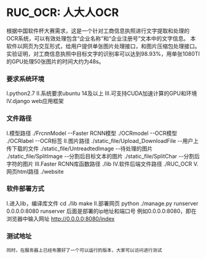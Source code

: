 # RUC_OCR: 人大人OCR
根据中国软件杯大赛需求，这是一个针对工商信息执照进行文字提取和处理的OCR系统，可以有效处理包含“企业名称”和“企业注册号”文本中的文字信息。
本软件以网页为交互形式，给用户提供单张图片处理接口，和图片压缩包处理接口。
实验证明，对工商信息执照中目标文字的识别率可以达到98.93%，用单张1080TI的GPU处理50张图片的时间大约为48s。

### 要求系统环境
I.python2.7
II.系统要求ubuntu 14及以上
III.可支持CUDA加速计算的GPU和环境
IV.django web应用框架
### 文件路径
I.模型路径
    ./FrcnnModel --Faster RCNN模型
    ./OCRmodel --OCR模型
    ./OCRlabel --OCR标签
II.图片路径
    ./static_file/Upload_DownloadFile --用户上传下载的文件
    ./static_file/UntreadtedImage --待处理的图片
    ./static_file/SplitImage --分割后目标文本的图片
    ./static_file/SplitChar --分割后字符的图片
III.Faster RCNN库函数路径
    ./lib
IV.软件后端文件路径
    ./RUC_OCR
V.网页html路径
    ./website

### 软件部署方式
I.进入lib，编译库文件
    cd ./lib
    make
II.部署网页
    python ./manage.py runserver 0.0.0.0:8080
    runserver 后面是部署的ip地址和端口号
    例如0.0.0.0:8080，即在浏览器中输入网址 http://0.0.0.0:8080/index

### 测试地址
    同时，在服务器上已经布置好了一个可以运行的版本，大家可以访问进行测试
